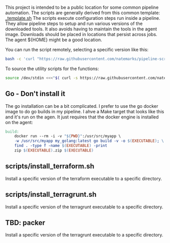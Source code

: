 This project is intended to be a public location for some common pipeline automation. The scripts are generally derived from this common template: [_template.sh](https://gist.github.com/natemarks/aebb7e84010d4bc37270d554106cb38b) The scripts execute configuration steps run inside a pipeline.  They allow pipeline steps to setup and run various versions of the downloaded tools. It also avoids having to maintain the tools in the agent image. Downloads should be placed in locations that persist across jobs.  The agent ${HOME} might be a good location.

You can run the script remotely, selecting a specific version like this:
```bash
bash -c 'curl "https://raw.githubusercontent.com/natemarks/pipeline-scripts/v0.0.38/scripts/install_terraform.sh" | bash -s --  -d build/terraform -r 1.0.4'
```
To source the utility scripts for the functions:
```bash
source /dev/stdin <<<"$( curl -s https://raw.githubusercontent.com/natemarks/pipeline-scripts/${PS_VER}/scripts/utility.sh )"
```
## Go  - Don't install it
The go installation can be a bit complicated.  I prefer to use the go docker image to do go builds in my pipeline.  I ahve a Make target that looks like this and it's run on the agen. It just requires that the docker engine is installed on the agent:

```makefile
build:
	docker run --rm -i -v "${PWD}":/usr/src/myapp \
	-w /usr/src/myapp my_golang:latest go build -v -o $(EXECUTABLE); \
	find . -type f -name $(EXECUTABLE) -print
	zip $(EXECUTABLE).zip $(EXECUTABLE)
```

## scripts/install_terraform.sh
Install a specific version of the terraform executable to a specific directory.


## scripts/install_terragrunt.sh
Install a specific version of the terragrunt executable to a specific directory. 


## TBD: packer
Install a specific version of the terragrunt executable to a specific directory. 

